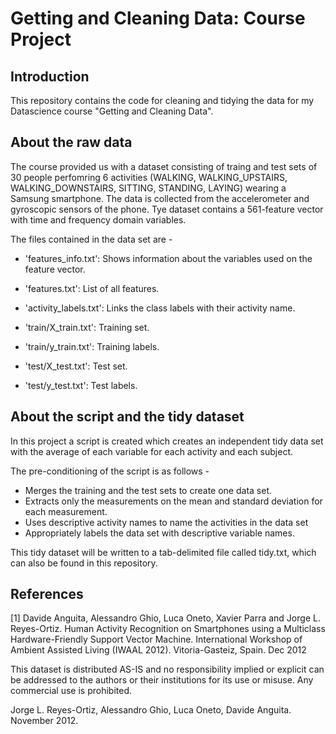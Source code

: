 Getting and Cleaning Data: Course Project
=========================================

Introduction
------------
This repository contains the code for cleaning and tidying the data for my Datascience course "Getting and Cleaning Data".

About the raw data
------------------

The course provided us with a dataset consisting of traing and test sets of 30 people perfomring 6 activities (WALKING, WALKING_UPSTAIRS, WALKING_DOWNSTAIRS, SITTING, STANDING, LAYING) wearing a Samsung smartphone.
The data is collected from the accelerometer and gyroscopic sensors of the phone.
Tye dataset contains a 561-feature vector with time and frequency domain variables. 

The files contained in the data set are - 

- 'features_info.txt': Shows information about the variables used on the feature vector.

- 'features.txt': List of all features.

- 'activity_labels.txt': Links the class labels with their activity name.

- 'train/X_train.txt': Training set.

- 'train/y_train.txt': Training labels.

- 'test/X_test.txt': Test set.

- 'test/y_test.txt': Test labels.

About the script and the tidy dataset
-------------------------------------
In this project a script is created which creates an independent tidy data set with the average of each variable for each activity and each subject.

The pre-conditioning of the script is as follows -
- Merges the training and the test sets to create one data set.
- Extracts only the measurements on the mean and standard deviation for each measurement.
- Uses descriptive activity names to name the activities in the data set
- Appropriately labels the data set with descriptive variable names.

This tidy dataset will be written to a tab-delimited file called tidy.txt, which can also be found in this repository.

References
-------------------
[1] Davide Anguita, Alessandro Ghio, Luca Oneto, Xavier Parra and Jorge L. Reyes-Ortiz. Human Activity Recognition on Smartphones using a Multiclass Hardware-Friendly Support Vector Machine. International Workshop of Ambient Assisted Living (IWAAL 2012). Vitoria-Gasteiz, Spain. Dec 2012

This dataset is distributed AS-IS and no responsibility implied or explicit can be addressed to the authors or their institutions for its use or misuse. Any commercial use is prohibited.

Jorge L. Reyes-Ortiz, Alessandro Ghio, Luca Oneto, Davide Anguita. November 2012.
	


